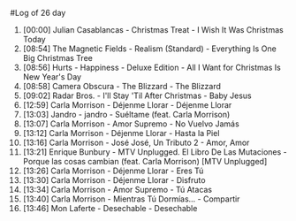 #Log of 26 day

1. [00:00] Julian Casablancas - Christmas Treat - I Wish It Was Christmas Today
1. [08:54] The Magnetic Fields - Realism (Standard) - Everything Is One Big Christmas Tree
1. [08:56] Hurts - Happiness - Deluxe Edition - All I Want for Christmas Is New Year's Day
1. [08:58] Camera Obscura - The Blizzard - The Blizzard
1. [09:02] Radar Bros. - I'll Stay 'Til After Christmas - Baby Jesus
1. [12:59] Carla Morrison - Déjenme Llorar - Déjenme Llorar
1. [13:03] Jandro - jandro - Suéltame (feat. Carla Morrison)
1. [13:07] Carla Morrison - Amor Supremo - No Vuelvo Jamás
1. [13:12] Carla Morrison - Déjenme Llorar - Hasta la Piel
1. [13:16] Carla Morrison - José José, Un Tributo 2 - Amor, Amor
1. [13:21] Enrique Bunbury - MTV Unplugged. El Libro De Las Mutaciones - Porque las cosas cambian (feat. Carla Morrison) [MTV Unplugged]
1. [13:26] Carla Morrison - Déjenme Llorar - Eres Tú
1. [13:30] Carla Morrison - Déjenme Llorar - Disfruto
1. [13:34] Carla Morrison - Amor Supremo - Tú Atacas
1. [13:40] Carla Morrison - Mientras Tú Dormías... - Compartir
1. [13:46] Mon Laferte - Desechable - Desechable
